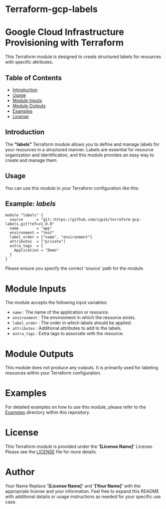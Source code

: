 # Terraform-gcp-labels
# Google Cloud Infrastructure Provisioning with Terraform

This Terraform module is designed to create structured labels for resources with specific attributes.

## Table of Contents

- [Introduction](#introduction)
- [Usage](#usage)
- [Module Inputs](#module-inputs)
- [Module Outputs](#module-outputs)
- [Examples](#examples)
- [License](#license)

## Introduction

The **"labels"** Terraform module allows you to define and manage labels for your resources in a structured manner. Labels are essential for resource organization and identification, and this module provides an easy way to create and manage them.

## Usage

You can use this module in your Terraform configuration like this:
## Example: _labels_
```hcl
module "labels" {
  source      = "git::https://github.com/cypik/terraform-gcp-labels.git?ref=v1.0.0"
  name        = "app"
  environment = "test"
  label_order = ["name", "environment"]
  attributes  = ["private"]
  extra_tags  = {
    Application = "Demo"
  }
}
```
Please ensure you specify the correct 'source' path for the module.
# Module Inputs
The module accepts the following input variables:

- `name` : The name of the application or resource.
- `environment` : The environment in which the resource exists.
- `label_order` : The order in which labels should be applied.
- `attributes` : Additional attributes to add to the labels.
- `extra_tags` : Extra tags to associate with the resource.
# Module Outputs
This module does not produce any outputs. It is primarily used for labeling resources within your Terraform configuration.

# Examples
For detailed examples on how to use this module, please refer to the [Examples](https://github.com/cypik/terraform-gcp-labels/tree/master/_example) directory within this repository.

# License
This Terraform module is provided under the **'[License Name]'** License. Please see the [LICENSE](https://github.com/cypik/terraform-gcp-labels/blob/master/LICENSE) file for more details.

# Author
Your Name
Replace **'[License Name]'** and **'[Your Name]'** with the appropriate license and your information. Feel free to expand this README with additional details or usage instructions as needed for your specific use case.
